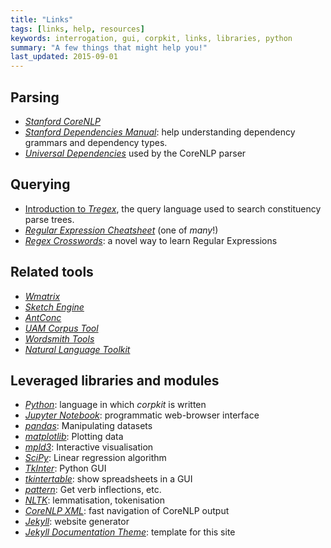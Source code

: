 ```yaml
---
title: "Links"
tags: [links, help, resources]
keywords: interrogation, gui, corpkit, links, libraries, python
summary: "A few things that might help you!"
last_updated: 2015-09-01
---
```


## Parsing

* [*Stanford CoreNLP*](http://nlp.stanford.edu/index.shtml)
* [*Stanford Dependencies Manual*](http://nlp.stanford.edu/software/dependencies_manual.pdf): help understanding dependency grammars and dependency types.
* [*Universal Dependencies*](http://universaldependencies.github.io/docs/#language-en) used by the CoreNLP parser

## Querying

* [Introduction to *Tregex*](http://nlp.stanford.edu/~manning/courses/ling289/Tregex.html), the query language used to search constituency parse trees.
* [*Regular Expression Cheatsheet*](http://www.cheatography.com/davechild/cheat-sheets/regular-expressions/) (one of *many*!)
* [*Regex Crosswords*](http://regexcrossword.com/): a novel way to learn Regular Expressions

## Related tools

* [*Wmatrix*](http://ucrel.lancs.ac.uk/wmatrix/)
* [*Sketch Engine*](http://www.sketchengine.co.uk/)
* [*AntConc*](http://www.laurenceanthony.net/software.html)
* [*UAM Corpus Tool*](http://www.wagsoft.com/CorpusTool/index.html)
* [*Wordsmith Tools*](http://www.lexically.net/wordsmith/)
* [*Natural Language Toolkit*](http://www.nltk.org/)

## Leveraged libraries and modules

* [*Python*](https://www.python.org/): language in which *corpkit* is written
* [*Jupyter Notebook*](https://jupyter.org/): programmatic web-browser interface 
* [*pandas*](http://pandas.pydata.org/): Manipulating datasets
* [*matplotlib*](http://matplotlib.org/): Plotting data
* [*mpld3*](http://mpld3.github.io/): Interactive visualisation
* [*SciPy*](http://www.scipy.org): Linear regression algorithm
* [*TkInter*](https://wiki.python.org/moin/TkInter): Python GUI
* [*tkintertable*](https://github.com/dmnfarrell/tkintertable): show spreadsheets in a GUI
* [*pattern*](http://www.clips.ua.ac.be/pages/pattern-en): Get verb inflections, etc.
* [*NLTK*](http://www.nltk.org/): lemmatisation, tokenisation
* [*CoreNLP XML*](http://corenlp-xml-library.readthedocs.org/): fast navigation of CoreNLP output
* [*Jekyll*](http://jekyllrb.com/): website generator
* [*Jekyll Documentation Theme*](http://idratherbewriting.com/documentation-theme-jekyll/): template for this site
